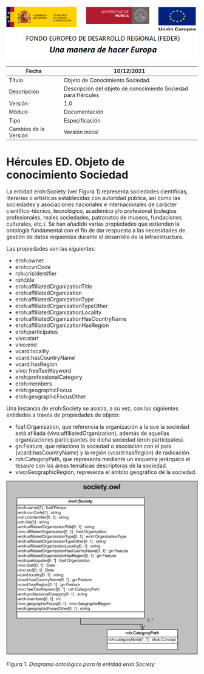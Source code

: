![](../../Docs/media/CabeceraDocumentosMD.png)

| Fecha         | 10/12/2021                                                   |
| ------------- | ------------------------------------------------------------ |
|Título|Objeto de Conocimiento Sociedad| 
|Descripción|Descripción del objeto de conocimiento Sociedad para Hércules|
|Versión|1.0|
|Módulo|Documentación|
|Tipo|Especificación|
|Cambios de la Versión|Versión inicial|

# Hércules ED. Objeto de conocimiento Sociedad

La entidad eroh:Society (ver Figura 1) representa  sociedades científicas, literarias o artísticas establecidas con autoridad pública, así como las sociedades y asociaciones nacionales e internacionales de carácter científico-técnico, tecnológico, académico y/o profesional (colegios profesionales, reales sociedades, patronatos de museos, fundaciones culturales, etc.).
Se han añadido varias propiedades que extienden la ontología fundamental con el fin de dar respuesta a las necesidades de gestión de datos requeridas durante el desarrollo de la infraestructura.

Las propiedades son las siguientes:

- eroh:owner
- eroh:cvnCode
- roh:crisIdentifier
- roh:title
- eroh:affiliatedOrganizationTitle
- eroh:affiliatedOrganization
- eroh:affiliatedOrganizationType
- eroh:affiliatedOrganizationTypeOther
- eroh:affiliatedOrganizationLocality
- eroh:affiliatedOrganizationHasCountryName
- eroh:affiliatedOrganizationHasRegion
- eroh:participates
- vivo:start
- vivo:end
- vcard:locality
- vcard:hasCountryName
- vcard:hasRegion
- vivo: freeTextKeyword
- eroh:professionalCategory
- eroh:members
- eroh:geographicFocus
- eroh:geographicFocusOther

Una instancia de eroh:Society se asocia, a su vez, con las siguientes entidades a través de propiedades de objeto:

- foaf:Organization, que referencia la organización a la que la sociedad está afiliada (vivo:affiliatedOrganization), además de aquellas organizaciones participantes de dicha sociedad (eroh:participates).
- gn:Feature, que relaciona la sociedad o asociación con el país (vcard:hasCountryName) y la región (vcard:hasRegion) de radicación.
- roh:CategoryPath, que representa mediante un esquema jerárquico el tesauro con las áreas temáticas descriptoras de la sociedad.
- vivo:GeographicRegion, representa el ámbito geográfico de la sociedad.


![](../../Docs/media/ObjetosDeConocimiento/Society.png)

*Figura 1. Diagrama ontológico para la entidad eroh:Society*
